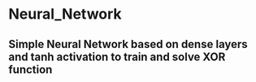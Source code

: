 # Neural_Network

## Simple Neural Network based on dense layers and tanh activation to train and solve XOR function
